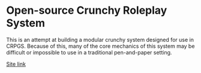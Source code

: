 # Open-source Crunchy Roleplay System

This is an attempt at building a modular crunchy system designed for use in CRPGS. Because of this, many of the core mechanics of this system may be difficult or impossible to use in a traditional pen-and-paper setting.

[Site link](https://watet3953.github.io/OCRS/)
